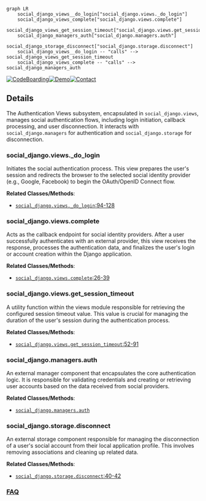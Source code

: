 ```mermaid
graph LR
    social_django_views__do_login["social_django.views._do_login"]
    social_django_views_complete["social_django.views.complete"]
    social_django_views_get_session_timeout["social_django.views.get_session_timeout"]
    social_django_managers_auth["social_django.managers.auth"]
    social_django_storage_disconnect["social_django.storage.disconnect"]
    social_django_views__do_login -- "calls" --> social_django_views_get_session_timeout
    social_django_views_complete -- "calls" --> social_django_managers_auth
```

[![CodeBoarding](https://img.shields.io/badge/Generated%20by-CodeBoarding-9cf?style=flat-square)](https://github.com/CodeBoarding/GeneratedOnBoardings)[![Demo](https://img.shields.io/badge/Try%20our-Demo-blue?style=flat-square)](https://www.codeboarding.org/demo)[![Contact](https://img.shields.io/badge/Contact%20us%20-%20contact@codeboarding.org-lightgrey?style=flat-square)](mailto:contact@codeboarding.org)

## Details

The Authentication Views subsystem, encapsulated in `social_django.views`, manages social authentication flows, including login initiation, callback processing, and user disconnection. It interacts with `social_django.managers` for authentication and `social_django.storage` for disconnection.

### social_django.views._do_login
Initiates the social authentication process. This view prepares the user's session and redirects the browser to the selected social identity provider (e.g., Google, Facebook) to begin the OAuth/OpenID Connect flow.


**Related Classes/Methods**:

- <a href="https://github.com/python-social-auth/social-app-django/blob/master/social_django/views.py#L94-L128" target="_blank" rel="noopener noreferrer">`social_django.views._do_login`:94-128</a>


### social_django.views.complete
Acts as the callback endpoint for social identity providers. After a user successfully authenticates with an external provider, this view receives the response, processes the authentication data, and finalizes the user's login or account creation within the Django application.


**Related Classes/Methods**:

- <a href="https://github.com/python-social-auth/social-app-django/blob/master/social_django/views.py#L26-L39" target="_blank" rel="noopener noreferrer">`social_django.views.complete`:26-39</a>


### social_django.views.get_session_timeout
A utility function within the views module responsible for retrieving the configured session timeout value. This value is crucial for managing the duration of the user's session during the authentication process.


**Related Classes/Methods**:

- <a href="https://github.com/python-social-auth/social-app-django/blob/master/social_django/views.py#L52-L91" target="_blank" rel="noopener noreferrer">`social_django.views.get_session_timeout`:52-91</a>


### social_django.managers.auth
An external manager component that encapsulates the core authentication logic. It is responsible for validating credentials and creating or retrieving user accounts based on the data received from social providers.


**Related Classes/Methods**:

- <a href="https://github.com/python-social-auth/social-app-django/blob/master/social_django/managers.py" target="_blank" rel="noopener noreferrer">`social_django.managers.auth`</a>


### social_django.storage.disconnect
An external storage component responsible for managing the disconnection of a user's social account from their local application profile. This involves removing associations and cleaning up related data.


**Related Classes/Methods**:

- <a href="https://github.com/python-social-auth/social-app-django/blob/master/social_django/storage.py#L40-L42" target="_blank" rel="noopener noreferrer">`social_django.storage.disconnect`:40-42</a>




### [FAQ](https://github.com/CodeBoarding/GeneratedOnBoardings/tree/main?tab=readme-ov-file#faq)